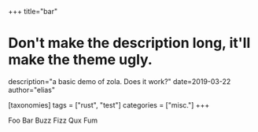 +++
title="bar"
# Don't make the description long, it'll make the theme ugly.
description="a basic demo of zola. Does it work?"
date=2019-03-22
author="elias"

[taxonomies]
tags = ["rust", "test"]
categories = ["misc."]
+++


Foo Bar Buzz Fizz Qux Fum
